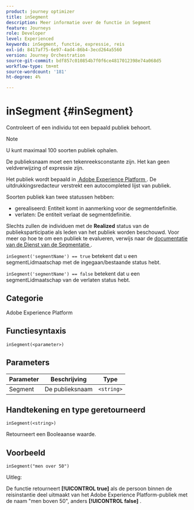 ```yaml
---
product: journey optimizer
title: inSegment
description: Meer informatie over de functie in Segment
feature: Journeys
role: Developer
level: Experienced
keywords: inSegment, functie, expressie, reis
exl-id: 8417af75-6e97-4ad4-86b4-3ecd264a5560
version: Journey Orchestration
source-git-commit: bdf857c010854b7f0f6ce4817012398e74a068d5
workflow-type: tm+mt
source-wordcount: '181'
ht-degree: 4%

---
```


# inSegment {#inSegment}

Controleert of een individu tot een bepaald publiek behoort.

>[!NOTE]
>
>U kunt maximaal 100 soorten publiek ophalen.

De publieksnaam moet een tekenreeksconstante zijn. Het kan geen veldverwijzing of expressie zijn.

Het publiek wordt bepaald in [&#x200B; Adobe Experience Platform &#x200B;](https://platform.adobe.com/audience/overview). De uitdrukkingsredacteur verstrekt een autocompleted lijst van publiek.

Soorten publiek kan twee statussen hebben:

* gerealiseerd: Entiteit komt in aanmerking voor de segmentdefinitie.
* verlaten: De entiteit verlaat de segmentdefinitie.

Slechts zullen de individuen met de **Realized** status van de publieksparticipatie als leden van het publiek worden beschouwd. Voor meer op hoe te om een publiek te evalueren, verwijs naar de [&#x200B; documentatie van de Dienst van de Segmentatie &#x200B;](https://experienceleague.adobe.com/docs/experience-platform/segmentation/tutorials/evaluate-a-segment.html?lang=nl-NL#interpret-segment-results).

`inSegment('segmentName') == true` betekent dat u een segmentLidmaatschap met de ingegaan/bestaande status hebt.

`inSegment('segmentName') == false` betekent dat u een segmentLidmaatschap van de verlaten status hebt.

## Categorie

Adobe Experience Platform

## Functiesyntaxis

`inSegment(<parameter>)`

## Parameters

| Parameter | Beschrijving | Type |
|--- |--- |--- |
| Segment | De publieksnaam | `<string>` |

## Handtekening en type geretourneerd

`inSegment(<string>)`

Retourneert een Booleaanse waarde.

## Voorbeeld

`inSegment("men over 50")`

Uitleg:

De functie retourneert **[!UICONTROL true]** als de persoon binnen de reisinstantie deel uitmaakt van het Adobe Experience Platform-publiek met de naam &quot;men boven 50&quot;, anders **[!UICONTROL false]** .
